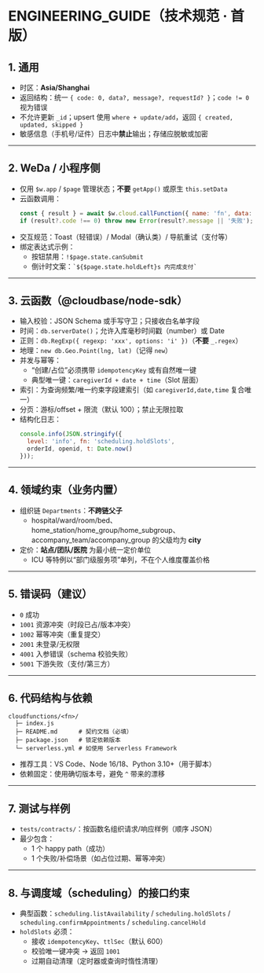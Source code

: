 # ENGINEERING_GUIDE（技术规范 · 首版）

## 1. 通用
- 时区：**Asia/Shanghai**
- 返回结构：统一 `{ code: 0, data?, message?, requestId? }`；`code != 0` 视为错误
- 不允许更新 `_id`；upsert 使用 `where + update/add`，返回 `{ created, updated, skipped }`
- 敏感信息（手机号/证件）日志中**禁止**输出；存储应脱敏或加密

---

## 2. WeDa / 小程序侧
- 仅用 `$w.app` / `$page` 管理状态；**不要** `getApp()` 或原生 `this.setData`
- 云函数调用：
  ```js
  const { result } = await $w.cloud.callFunction({ name: 'fn', data: { ... } });
  if (result?.code !== 0) throw new Error(result?.message || '失败');
  ```
- 交互规范：Toast（轻错误）/ Modal（确认类）/ 导航重试（支付等）
- 绑定表达式示例：
  - 按钮禁用：`!$page.state.canSubmit`
  - 倒计时文案：`` `${$page.state.holdLeft}s 内完成支付` ``

---

## 3. 云函数（@cloudbase/node-sdk）
- 输入校验：JSON Schema 或手写守卫；只接收白名单字段
- 时间：`db.serverDate()`；允许入库毫秒时间戳（number）或 Date
- 正则：`db.RegExp({ regexp: 'xxx', options: 'i' })`（**不要** `_.regex`）
- 地理：`new db.Geo.Point(lng, lat)`（记得 `new`）
- 并发与幂等：
  - “创建/占位”必须携带 `idempotencyKey` 或有自然唯一键
  - 典型唯一键：`caregiverId + date + time`（Slot 层面）
- 索引：为查询频繁/唯一约束字段建索引（如 `caregiverId,date,time` 复合唯一）
- 分页：游标/offset + 限流（默认 100）；禁止无限拉取
- 结构化日志：
  ```js
  console.info(JSON.stringify({
    level: 'info', fn: 'scheduling.holdSlots',
    orderId, openid, t: Date.now()
  }));
  ```

---

## 4. 领域约束（业务内置）
- 组织链 `Departments`：**不跨链父子**  
  - hospital/ward/room/bed、home_station/home_group/home_subgroup、accompany_team/accompany_group 的父级均为 **city**
- 定价：**站点/团队/医院** 为最小统一定价单位  
  - ICU 等特例以“部门级服务项”单列，不在个人维度覆盖价格

---

## 5. 错误码（建议）
- `0` 成功  
- `1001` 资源冲突（时段已占/版本冲突）  
- `1002` 幂等冲突（重复提交）  
- `2001` 未登录/无权限  
- `4001` 入参错误（schema 校验失败）  
- `5001` 下游失败（支付/第三方）

---

## 6. 代码结构与依赖
```
cloudfunctions/<fn>/
  ├─ index.js
  ├─ README.md      # 契约文档（必填）
  ├─ package.json   # 锁定依赖版本
  └─ serverless.yml # 如使用 Serverless Framework
```

- 推荐工具：VS Code、Node 16/18、Python 3.10+（用于脚本）
- 依赖固定：使用确切版本号，避免 `^` 带来的漂移

---

## 7. 测试与样例
- `tests/contracts/`：按函数名组织请求/响应样例（顺序 JSON）
- 最少包含：
  - 1 个 happy path（成功）
  - 1 个失败/补偿场景（如占位过期、幂等冲突）

---

## 8. 与调度域（scheduling）的接口约束
- 典型函数：`scheduling.listAvailability` / `scheduling.holdSlots` / `scheduling.confirmAppointments` / `scheduling.cancelHold`
- `holdSlots` 必须：
  - 接收 `idempotencyKey`、`ttlSec`（默认 600）
  - 校验唯一键冲突 → 返回 `1001`
  - 过期自动清理（定时器或查询时惰性清理）

